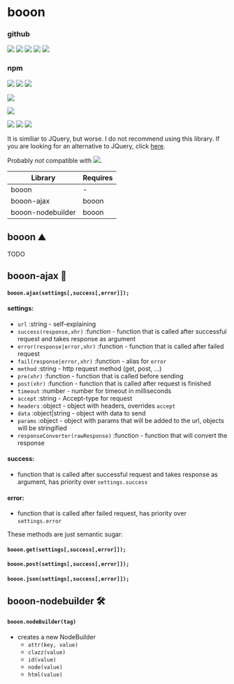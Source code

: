 # booon

### github
![](https://badgen.net/github/watchers/Jelenkee/booon)
![](https://badgen.net/github/stars/Jelenkee/booon)
![](https://badgen.net/github/commits/Jelenkee/booon)
![](https://badgen.net/github/last-commit/Jelenkee/booon)
![](https://badgen.net/github/license/Jelenkee/booon)
### npm
![](https://badgen.net/npm/v/booon)
![](https://badgen.net/npm/dw/booon)
![](https://badgen.net/npm/license/booon)

![](https://badgen.net/jsdelivr/hits/npm/booon)

![](https://badgen.net/badge/Happy/Scrum/pink)

![](https://badgen.net/badge/Use/as/008e9b?scale=0.9)
![](https://badgen.net/badge/many/badges/2da7d3?scale=0.9)
![](https://badgen.net/badge/as/possible/00daee?scale=0.9)

It is similiar to JQuery, but worse.
I do not recommend using this library. If you are looking for an alternative to JQuery, click [here](https://www.educba.com/jquery-alternatives/).

Probably _not_ compatible with ![](https://upload.wikimedia.org/wikipedia/commons/thumb/1/18/Internet_Explorer_10%2B11_logo.svg/20px-Internet_Explorer_10%2B11_logo.svg.png).

| Library | Requires |
| --- | --- |
| booon | - |
|booon-ajax|booon
|booon-nodebuilder|booon

## booon ⛰️

TODO

## booon-ajax 📨

#### `booon.ajax(settings[,success[,error]]);`

#### settings:
* `url` :string - self-explaining
* `success(response,xhr)` :function - function that is called after successful request and takes response as argument
* `error(response|error,xhr)` :function - function that is called after failed request
* `fail(response|error,xhr)` :function - alias for `error`
* `method` :string - http request method (get, post, ...)
* `pre(xhr)` :function - function that is called before sending
* `post(xhr)` :function - function that is called after request is finished
* `timeout` :number - number for timeout in milliseconds
* `accept` :string - Accept-type for request
* `headers` :object - object with headers, overrides `accept`
* `data` :object|string - object with data to send
* `params` :object - object with params that will be added to the url, objects will be stringified
* `responseConverter(rawResponse)` :function - function that will convert the response

#### success:
* function that is called after successful request and takes response as argument, has priority over `settings.success`

#### error:
* function that is called after failed request, has priority over `settings.error`

These methods are just semantic sugar:

#### `booon.get(settings[,success[,error]]);`
#### `booon.post(settings[,success[,error]]);`
#### `booon.json(settings[,success[,error]]);`

## booon-nodebuilder 🛠️

#### `booon.nodeBuilder(tag)`
* creates a new NodeBuilder
    * `attr(key, value)`
    * `clazz(value)`
    * `id(value)`
    * `node(value)`
    * `html(value)`